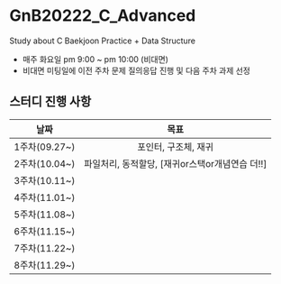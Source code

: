# GnB20222_C_Advanced
Study about C Baekjoon Practice + Data Structure
- 매주 화요일 pm 9:00 ~ pm 10:00 (비대면)
- 비대면 미팅일에 이전 주차 문제 질의응답 진행 및 다음 주차 과제 선정
## 스터디 진행 사항
|날짜|목표|
|:--:|:--:|
|1주차(09.27~)|포인터, 구조체, 재귀|
|2주차(10.04~)|파일처리, 동적할당, [재귀or스택or개념연습 더!!]|
|3주차(10.11~)||
|4주차(11.01~)||
|5주차(11.08~)||
|6주차(11.15~)||
|7주차(11.22~)||
|8주차(11.29~)||
